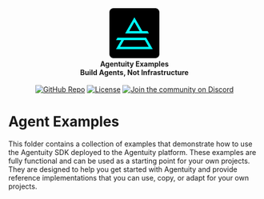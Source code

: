 <div align="center">
    <img src="../.github/Agentuity.png" alt="Agentuity" width="100"/> <br/>
    <strong>Agentuity Examples</strong> <br/>
    <strong>Build Agents, Not Infrastructure</strong> <br/>
<br />
<a href="https://github.com/agentuity/examples"><img alt="GitHub Repo" src="https://img.shields.io/badge/GitHub-Examples-blue"></a>
<a href="https://github.com/agentuity/examples/blob/main/LICENSE.md"><img alt="License" src="https://badgen.now.sh/badge/license/Apache-2.0"></a>
<a href="https://discord.gg/agentuity"><img alt="Join the community on Discord" src="https://img.shields.io/discord/1332974865371758646.svg?style=flat"></a>
</div>
</div>

# Agent Examples

This folder contains a collection of examples that demonstrate how to use the Agentuity SDK deployed to the Agentuity platform. These examples are fully functional and can be used as a starting point for your own projects. They are designed to help you get started with Agentuity and provide reference implementations that you can use, copy, or adapt for your own projects.

